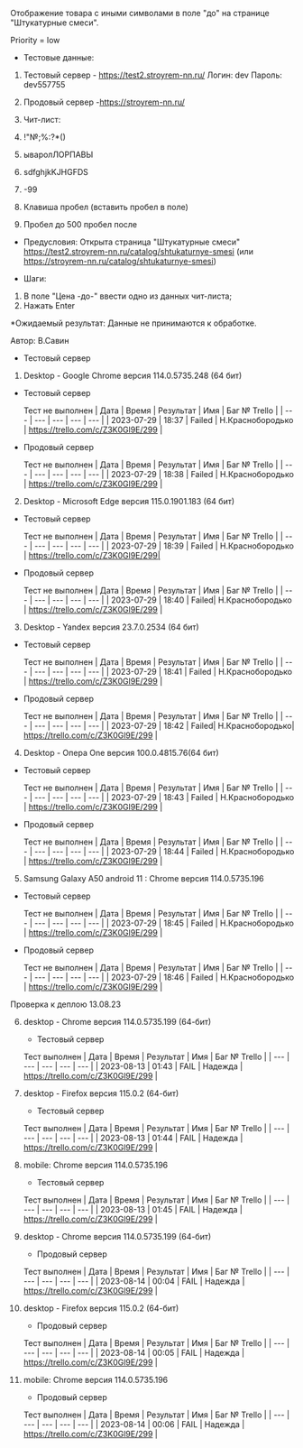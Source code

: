 Отображение товара с иными символами в поле "до" на странице "Штукатурные смеси".

Priority = low

* Тестовые данные: 
1. Тестовый сервер - https://test2.stroyrem-nn.ru/
Логин: dev
Пароль: dev557755

2. Продовый сервер -https://stroyrem-nn.ru/

3. Чит-лист:
1. !"№;%:?*()
2. ываролЛОРПАВЫ
3. sdfghjkKJHGFDS
4. -99
5. Клавиша пробел (вставить пробел в поле)
6. Пробел до 500 пробел после

* Предусловия:
Открыта страница "Штукатурные смеси" https://test2.stroyrem-nn.ru/catalog/shtukaturnye-smesi (или https://stroyrem-nn.ru/catalog/shtukaturnye-smesi)

* Шаги:
1. В поле "Цена -до-" ввести одно из данных чит-листа;
2. Нажать Enter

*Ожидаемый результат:
Данные не принимаются к обработке.

Автор: В.Савин

* Тестовый сервер 

1. Desktop - Google Chrome версия 114.0.5735.248 (64 бит)

* Тестовый сервер 

  Тест не выполнен
| Дата | Время | Результат | Имя | Баг № Trello |
| --- | --- | --- | --- | --- |
| 2023-07-29 | 18:37 | Failed | Н.Краснобородько | https://trello.com/c/Z3K0Gl9E/299 | 

* Продовый сервер

  Тест не выполнен
| Дата | Время | Результат | Имя | Баг № Trello |
| --- | --- | --- | --- | --- |
| 2023-07-29 | 18:38 | Failed | Н.Краснобородько | https://trello.com/c/Z3K0Gl9E/299 | 


2. Desktop - Microsoft Edge версия 115.0.1901.183 (64 бит)

* Тестовый сервер

  Тест не выполнен
| Дата | Время | Результат | Имя | Баг № Trello |
| --- | --- | --- | --- | --- |
| 2023-07-29 | 18:39 | Failed | Н.Краснобородько | https://trello.com/c/Z3K0Gl9E/299| 

* Продовый сервер

  Тест не выполнен
| Дата | Время | Результат | Имя | Баг № Trello |
| --- | --- | --- | --- | --- |
| 2023-07-29 | 18:40 | Failed| Н.Краснобородько | https://trello.com/c/Z3K0Gl9E/299 | 


3. Desktop - Yandex версия 23.7.0.2534 (64 бит)

* Тестовый сервер 

  Тест не выполнен
| Дата | Время | Результат | Имя | Баг № Trello |
| --- | --- | --- | --- | --- |
| 2023-07-29 | 18:41 | Failed | Н.Краснобородько | https://trello.com/c/Z3K0Gl9E/299 | 

* Продовый сервер

  Тест не выполнен
| Дата | Время | Результат | Имя | Баг № Trello |
| --- | --- | --- | --- | --- |
| 2023-07-29 | 18:42 | Failed| Н.Краснобородько| https://trello.com/c/Z3K0Gl9E/299 | 


4. Desktop - Опера One версия 100.0.4815.76(64 бит)

* Тестовый сервер  

  Тест не выполнен
| Дата | Время | Результат | Имя | Баг № Trello |
| --- | --- | --- | --- | --- |
| 2023-07-29 | 18:43 | Failed | Н.Краснобородько | https://trello.com/c/Z3K0Gl9E/299 | 

* Продовый сервер

  Тест не выполнен
| Дата | Время | Результат | Имя | Баг № Trello |
| --- | --- | --- | --- | --- |
| 2023-07-29 | 18:44 | Failed | Н.Краснобородько | https://trello.com/c/Z3K0Gl9E/299 |


5. Samsung Galaxy A50 аndroid 11 : Chrome версия 114.0.5735.196

* Тестовый сервер
  
  Тест не выполнен
| Дата | Время | Результат | Имя | Баг № Trello |
| --- | --- | --- | --- | --- |
| 2023-07-29 | 18:45 | Failed | Н.Краснобородько | https://trello.com/c/Z3K0Gl9E/299 | 

* Продовый сервер

  Тест не выполнен
| Дата | Время | Результат | Имя | Баг № Trello |
| --- | --- | --- | --- | --- |
| 2023-07-29 | 18:46 | Failed | Н.Краснобородько | https://trello.com/c/Z3K0Gl9E/299 |



Проверка к деплою 13.08.23

6. desktop - Chrome версия 114.0.5735.199 (64-бит)

	* Тестовый сервер 

	Тест выполнен
	| Дата | Время | Результат | Имя | Баг № Trello |
	| --- | --- | --- | --- | --- |
	| 2023-08-13 | 01:43 |  FAIL | Надежда | https://trello.com/c/Z3K0Gl9E/299 | 
	
7. desktop - Firefox версия 115.0.2 (64-бит)

	* Тестовый сервер 

	Тест выполнен
	| Дата | Время | Результат | Имя | Баг № Trello |
	| --- | --- | --- | --- | --- |
	| 2023-08-13 | 01:44 | FAIL | Надежда | https://trello.com/c/Z3K0Gl9E/299 | 

8. mobile: Chrome версия 114.0.5735.196

	* Тестовый сервер 

	Тест выполнен
	| Дата | Время | Результат | Имя | Баг № Trello |
	| --- | --- | --- | --- | --- |
	| 2023-08-13 | 01:45 | FAIL | Надежда | https://trello.com/c/Z3K0Gl9E/299 | 
	
	

9. desktop - Chrome версия 114.0.5735.199 (64-бит)

	* Продовый сервер  

	Тест выполнен
	| Дата | Время | Результат | Имя | Баг № Trello |
	| --- | --- | --- | --- | --- |
	| 2023-08-14 | 00:04 | FAIL | Надежда | https://trello.com/c/Z3K0Gl9E/299 | 
	
10. desktop - Firefox версия 115.0.2 (64-бит)

	* Продовый сервер 

	Тест выполнен
	| Дата | Время | Результат | Имя | Баг № Trello |
	| --- | --- | --- | --- | --- |
	| 2023-08-14 | 00:05 | FAIL | Надежда | https://trello.com/c/Z3K0Gl9E/299 | 

11. mobile: Chrome версия 114.0.5735.196

	* Продовый сервер 

	Тест выполнен
	| Дата | Время | Результат | Имя | Баг № Trello |
	| --- | --- | --- | --- | --- |
	| 2023-08-14 | 00:06 | FAIL | Надежда | https://trello.com/c/Z3K0Gl9E/299 |